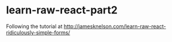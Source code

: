 # learn-raw-react-part2
Following the tutorial at http://jamesknelson.com/learn-raw-react-ridiculously-simple-forms/
